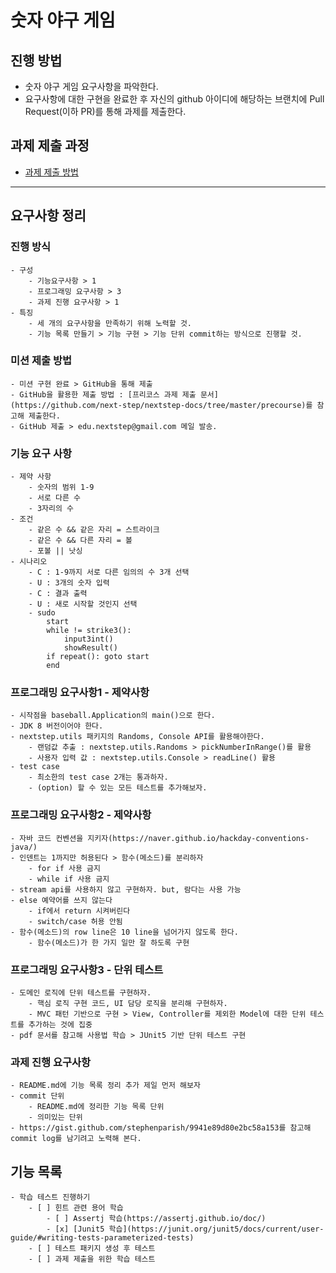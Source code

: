 # 숫자 야구 게임
## 진행 방법
* 숫자 야구 게임 요구사항을 파악한다.
* 요구사항에 대한 구현을 완료한 후 자신의 github 아이디에 해당하는 브랜치에 Pull Request(이하 PR)를 통해 과제를 제출한다.

## 과제 제출 과정
* [과제 제출 방법](https://github.com/next-step/nextstep-docs/tree/master/precourse)

---

## 요구사항 정리

### 진행 방식
    - 구성
        - 기능요구사항 > 1
        - 프로그래밍 요구사항 > 3
        - 과제 진행 요구사항 > 1
    - 특징
        - 세 개의 요구사항을 만족하기 위해 노력할 것.
        - 기능 목록 만들기 > 기능 구현 > 기능 단위 commit하는 방식으로 진행할 것.

### 미션 제출 방법
    - 미션 구현 완료 > GitHub을 통해 제출
    - GitHub을 활용한 제출 방법 : [프리코스 과제 제출 문서](https://github.com/next-step/nextstep-docs/tree/master/precourse)를 참고해 제출한다.
    - GitHub 제출 > edu.nextstep@gmail.com 메일 발송.

### 기능 요구 사항
    - 제약 사항
        - 숫자의 범위 1-9
        - 서로 다른 수
        - 3자리의 수 
    - 조건
        - 같은 수 && 같은 자리 = 스트라이크
        - 같은 수 && 다른 자리 = 볼
        - 포볼 || 낫싱
    - 시나리오
        - C : 1-9까지 서로 다른 임의의 수 3개 선택
        - U : 3개의 숫자 입력
        - C : 결과 출력
        - U : 새로 시작할 것인지 선택
        - sudo
            start
            while != strike3():
                input3int()
                showResult()
            if repeat(): goto start
            end

### 프로그래밍 요구사항1 - 제약사항
    - 시작점을 baseball.Application의 main()으로 한다.
    - JDK 8 버전이어야 한다.
    - nextstep.utils 패키지의 Randoms, Console API를 활용해야한다.
        - 랜덤값 추출 : nextstep.utils.Randoms > pickNumberInRange()를 활용
        - 사용자 입력 값 : nextstep.utils.Console > readLine() 활용
    - test case
        - 최소한의 test case 2개는 통과하자.
        - (option) 할 수 있는 모든 테스트를 추가해보자.

### 프로그래밍 요구사항2 - 제약사항
    - 자바 코드 컨벤션을 지키자(https://naver.github.io/hackday-conventions-java/)
    - 인덴트는 1까지만 허용된다 > 함수(메소드)를 분리하자
        - for if 사용 금지
        - while if 사용 금지
    - stream api를 사용하지 않고 구현하자. but, 람다는 사용 가능
    - else 예약어를 쓰지 않는다
        - if에서 return 시켜버린다
        - switch/case 허용 안됨
    - 함수(메소드)의 row line은 10 line을 넘어가지 않도록 한다.
        - 함수(메소드)가 한 가지 일만 잘 하도록 구현

### 프로그래밍 요구사항3 - 단위 테스트
    - 도메인 로직에 단위 테스트를 구현하자.
        - 핵심 로직 구현 코드, UI 담당 로직을 분리해 구현하자.
        - MVC 패턴 기반으로 구현 > View, Controller를 제외한 Model에 대한 단위 테스트를 추가하는 것에 집중
    - pdf 문서를 참고해 사용법 학습 > JUnit5 기반 단위 테스트 구현

### 과제 진행 요구사항
    - README.md에 기능 목록 정리 추가 제일 먼저 해보자
    - commit 단위
        - README.md에 정리한 기능 목록 단위
        - 의미있는 단위
    - https://gist.github.com/stephenparish/9941e89d80e2bc58a153를 참고해 commit log를 남기려고 노력해 본다.

## 기능 목록
    - 학습 테스트 진행하기
        - [ ] 힌트 관련 용어 학습
            - [ ] Assertj 학습(https://assertj.github.io/doc/)
            - [x] [Junit5 학습](https://junit.org/junit5/docs/current/user-guide/#writing-tests-parameterized-tests)
        - [ ] 테스트 패키지 생성 후 테스트
        - [ ] 과제 제출을 위한 학습 테스트